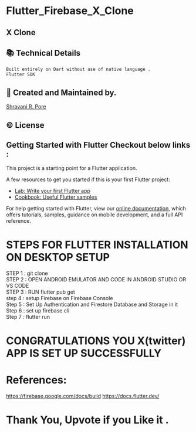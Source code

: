 # Flutter_Firebase_X_Clone


## X Clone 
## 📚 Technical Details
```
Built entirely on Dart without use of native language . 
Flutter SDK 
```

## 🙋 Created and Maintained by. 
[Shravani R. Pore](https://github.com/ShravaniPore/)

## © License 


## Getting Started with Flutter Checkout below links :

This project is a starting point for a Flutter application.

A few resources to get you started if this is your first Flutter project:

- [Lab: Write your first Flutter app](https://flutter.dev/docs/get-started/codelab)
- [Cookbook: Useful Flutter samples](https://flutter.dev/docs/cookbook)

For help getting started with Flutter, view our
[online documentation](https://flutter.dev/docs), which offers tutorials,
samples, guidance on mobile development, and a full API reference.


# STEPS FOR FLUTTER INSTALLATION ON DESKTOP SETUP

STEP 1 : git clone  <LINK> <br>
STEP 2 : OPEN ANDROID EMULATOR AND CODE IN ANDROID STUDIO OR VS CODE <br>
STEP 3 : RUN   flutter pub get  <br>
step 4 : setup Firebase on Firebase Console  <br>
Step 5 : Set Up Authentication and Firestore Database and Storage in it  <br>
Step 6 : set up firebase cli   <br>
Step 7 : flutter run  <br>

# CONGRATULATIONS YOU X(twitter) APP IS SET UP SUCCESSFULLY

# References:
https://firebase.google.com/docs/build
https://docs.flutter.dev/

# Thank You, Upvote if you Like it .
